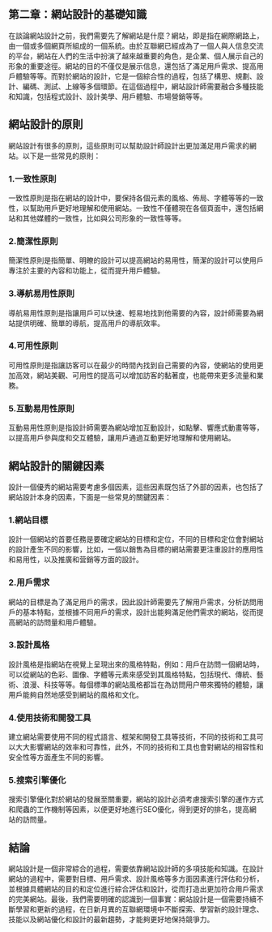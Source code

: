 ## 第二章：網站設計的基礎知識

在談論網站設計之前，我們需要先了解網站是什麼？網站，即是指在網際網路上，由一個或多個網頁所組成的一個系統。由於互聯網已經成為了一個人與人信息交流的平台，網站在人們的生活中扮演了越來越重要的角色，是企業、個人展示自己的形象的重要途徑。網站的目的不僅仅是展示信息，還包括了滿足用戶需求、提高用戶體驗等等。而對於網站的設計，它是一個綜合性的過程，包括了構思、規劃、設計、編碼、測試、上線等多個環節。在這個過程中，網站設計師需要融合多種技能和知識，包括程式設計、設計美學、用戶體驗、市場營銷等等。

## 網站設計的原則

網站設計有很多的原則，這些原則可以幫助設計師設計出更加滿足用戶需求的網站。以下是一些常見的原則：

### 1.一致性原則

一致性原則是指在網站的設計中，要保持各個元素的風格、佈局、字體等等的一致性，以幫助用戶更好地理解和使用網站。一致性不僅體現在各個頁面中，還包括網站和其他媒體的一致性，比如與公司形象的一致性等等。

### 2.簡潔性原則

簡潔性原則是指簡單、明瞭的設計可以提高網站的易用性，簡潔的設計可以使用戶專注於主要的內容和功能上，從而提升用戶體驗。

### 3.導航易用性原則

導航易用性原則是指讓用戶可以快速、輕易地找到他需要的內容，設計師需要為網站提供明確、簡單的導航，提高用戶的導航效率。

### 4.可用性原則

可用性原則是指讓訪客可以在最少的時間內找到自己需要的內容，使網站的使用更加高效，網站美觀、可用性的提高可以增加訪客的黏著度，也能帶來更多流量和業務。

### 5.互動易用性原則

互動易用性原則是指設計師需要為網站增加互動設計，如點擊、響應式動畫等等，以提高用戶參與度和交互體驗，讓用戶通過互動更好地理解和使用網站。

## 網站設計的關鍵因素

設計一個優秀的網站需要考慮多個因素，這些因素既包括了外部的因素，也包括了網站設計本身的因素，下面是一些常見的關鍵因素：

### 1.網站目標

設計一個網站的首要任務是要確定網站的目標和定位，不同的目標和定位會對網站的設計產生不同的影響，比如，一個以銷售為目標的網站需要更注重設計的應用性和易用性，以及推廣和营銷等方面的設計。

### 2.用戶需求

網站的目標是為了滿足用戶的需求，因此設計師需要先了解用戶需求，分析訪問用戶的基本特點，並根據不同用戶的需求，設計出能夠滿足他們需求的網站，從而提高網站的訪問量和用戶體驗。

### 3.設計風格

設計風格是指網站在視覺上呈現出來的風格特點，例如：用戶在訪問一個網站時，可以從網站的色彩、圖像、字體等元素來感受到其風格特點，包括現代、傳統、藝術、浪漫、科技等等。每個標準的網站風格都旨在為訪問用户帶來獨特的體驗，讓用戶能夠自然地感受到網站的風格和文化。

### 4.使用技術和開發工具

建立網站需要使用不同的程式語言、框架和開發工具等技術，不同的技術和工具可以大大影響網站的效率和可靠性，此外，不同的技術和工具也會對網站的相容性和安全性等方面產生不同的影響。

### 5.搜索引擎優化

搜索引擎優化對於網站的發展至關重要，網站的設計必須考慮搜索引擎的運作方式和爬蟲的工作機制等因素，以便更好地進行SEO優化，得到更好的排名，提高網站的訪問量。

## 結論

網站設計是一個非常綜合的過程，需要依靠網站設計師的多項技能和知識。在設計網站的過程中，需要對目標、用戶需求、設計風格等多方面因素進行評估和分析，並根據具體網站的目的和定位進行綜合評估和設計，從而打造出更加符合用戶需求的完美網站。最後，我們需要明確的認識到一個事實：網站設計是一個需要持續不斷學習和更新的過程，在日新月異的互聯網環境中不斷探索、學習新的設計理念、技能以及網站優化和設計的最新趨勢，才能夠更好地保持競爭力。